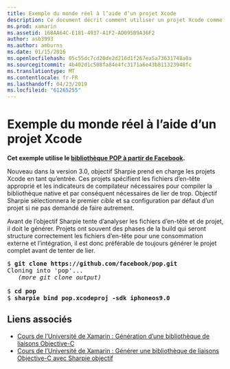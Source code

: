 ```yaml
---
title: Exemple du monde réel à l’aide d’un projet Xcode
description: Ce document décrit comment utiliser un projet Xcode comme une entrée directe d’objectif Sharpie, ce qui simplifie le processus de création C# liaisons au code Objective-C.
ms.prod: xamarin
ms.assetid: 168AA64C-E181-4937-A1F2-AD095B9A36F2
author: asb3993
ms.author: amburns
ms.date: 01/15/2016
ms.openlocfilehash: 05c55dc7cd20de2d216d1f267ea5a73631748a0a
ms.sourcegitcommit: 4b402d1c508fa84e4fc3171a6e43b811323948fc
ms.translationtype: MT
ms.contentlocale: fr-FR
ms.lasthandoff: 04/23/2019
ms.locfileid: "61265255"
---
```

# <a name="real-world-example-using-an-xcode-project"></a>Exemple du monde réel à l’aide d’un projet Xcode

**Cet exemple utilise le [bibliothèque POP à partir de Facebook](https://github.com/facebook/pop).**

Nouveau dans la version 3.0, objectif Sharpie prend en charge les projets Xcode en tant qu’entrée. Ces projets spécifient les fichiers d’en-tête approprié et les indicateurs de compilateur nécessaires pour compiler la bibliothèque native et par conséquent nécessaires de lier de trop. Objectif Sharpie sélectionnera le premier _cible_ et sa configuration par défaut d’un projet si ne pas demandé de faire autrement.

Avant de l’objectif Sharpie tente d’analyser les fichiers d’en-tête et de projet, il doit le générer. Projets ont souvent des phases de la build qui seront structure correctement les fichiers d’en-tête pour une consommation externe et l’intégration, il est donc préférable de toujours générer le projet complet avant de tenter de lier.

<pre>$ <b>git clone https://github.com/facebook/pop.git</b>
Cloning into 'pop'...
   <em>(more git clone output)</em>

$ <b>cd pop</b>
$ <b>sharpie bind pop.xcodeproj -sdk iphoneos9.0</b></pre>

## <a name="related-links"></a>Liens associés

- [Cours de l’Université de Xamarin : Génération d’une bibliothèque de liaisons Objective-C](https://university.xamarin.com/classes/track/all#building-an-objective-c-bindings-library)
- [Cours de l’Université de Xamarin : Générer une bibliothèque de liaisons Objective-C avec Sharpie objectif](https://university.xamarin.com/classes/track/all#build-an-objective-c-bindings-library-with-objective-sharpie)